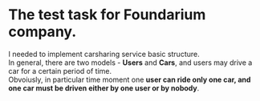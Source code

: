 
# The test task for Foundarium company.

I needed to implement carsharing service basic structure.  
In general, there are two models - **Users** and **Cars**, and users may drive a car for a certain period of time.  
Obvoiusly, in particular time moment one **user can ride only one car, and one car must be driven either by one user or by nobody**.  
